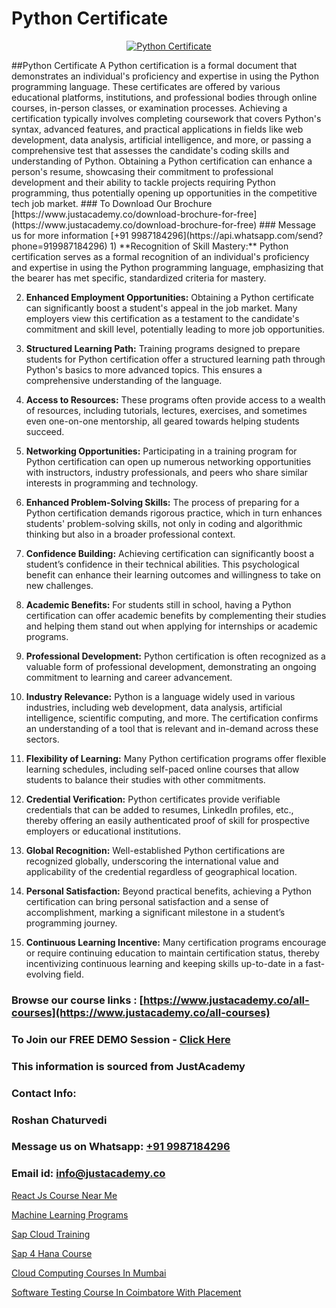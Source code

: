 # Python Certificate

<p align="center">
  <a href="https://justacademy.co/course-detail/python-training">
    <img src="https://justacademy.co/storage2/course_image/1709713400_course_image.webp" alt="Python Certificate">
  </a>
</p>
##Python Certificate
A Python certification is a formal document that demonstrates an individual's proficiency and expertise in using the Python programming language. These certificates are offered by various educational platforms, institutions, and professional bodies through online courses, in-person classes, or examination processes. Achieving a certification typically involves completing coursework that covers Python's syntax, advanced features, and practical applications in fields like web development, data analysis, artificial intelligence, and more, or passing a comprehensive test that assesses the candidate's coding skills and understanding of Python. Obtaining a Python certification can enhance a person's resume, showcasing their commitment to professional development and their ability to tackle projects requiring Python programming, thus potentially opening up opportunities in the competitive tech job market.
### To Download Our Brochure [https://www.justacademy.co/download-brochure-for-free](https://www.justacademy.co/download-brochure-for-free)
### Message us for more information [+91 9987184296](https://api.whatsapp.com/send?phone=919987184296)
1) **Recognition of Skill Mastery:** Python certification serves as a formal recognition of an individual's proficiency and expertise in using the Python programming language, emphasizing that the bearer has met specific, standardized criteria for mastery.

2) **Enhanced Employment Opportunities:** Obtaining a Python certificate can significantly boost a student's appeal in the job market. Many employers view this certification as a testament to the candidate's commitment and skill level, potentially leading to more job opportunities.

3) **Structured Learning Path:** Training programs designed to prepare students for Python certification offer a structured learning path through Python's basics to more advanced topics. This ensures a comprehensive understanding of the language.

4) **Access to Resources:** These programs often provide access to a wealth of resources, including tutorials, lectures, exercises, and sometimes even one-on-one mentorship, all geared towards helping students succeed.

5) **Networking Opportunities:** Participating in a training program for Python certification can open up numerous networking opportunities with instructors, industry professionals, and peers who share similar interests in programming and technology.

6) **Enhanced Problem-Solving Skills:** The process of preparing for a Python certification demands rigorous practice, which in turn enhances students' problem-solving skills, not only in coding and algorithmic thinking but also in a broader professional context.

7) **Confidence Building:** Achieving certification can significantly boost a student’s confidence in their technical abilities. This psychological benefit can enhance their learning outcomes and willingness to take on new challenges.

8) **Academic Benefits:** For students still in school, having a Python certification can offer academic benefits by complementing their studies and helping them stand out when applying for internships or academic programs.

9) **Professional Development:** Python certification is often recognized as a valuable form of professional development, demonstrating an ongoing commitment to learning and career advancement.

10) **Industry Relevance:** Python is a language widely used in various industries, including web development, data analysis, artificial intelligence, scientific computing, and more. The certification confirms an understanding of a tool that is relevant and in-demand across these sectors.

11) **Flexibility of Learning:** Many Python certification programs offer flexible learning schedules, including self-paced online courses that allow students to balance their studies with other commitments.

12) **Credential Verification:** Python certificates provide verifiable credentials that can be added to resumes, LinkedIn profiles, etc., thereby offering an easily authenticated proof of skill for prospective employers or educational institutions.

13) **Global Recognition:** Well-established Python certifications are recognized globally, underscoring the international value and applicability of the credential regardless of geographical location.

14) **Personal Satisfaction:** Beyond practical benefits, achieving a Python certification can bring personal satisfaction and a sense of accomplishment, marking a significant milestone in a student’s programming journey.

15) **Continuous Learning Incentive:** Many certification programs encourage or require continuing education to maintain certification status, thereby incentivizing continuous learning and keeping skills up-to-date in a fast-evolving field.

### Browse our course links : [https://www.justacademy.co/all-courses](https://www.justacademy.co/all-courses) 
### To Join our FREE DEMO Session - [Click Here](https://www.justacademy.co/register-for-course-demo)


### This information is sourced from JustAcademy
### Contact Info:
### Roshan Chaturvedi
### Message us on Whatsapp: [+91 9987184296](https://api.whatsapp.com/send?phone=919987184296)
### Email id: [info@justacademy.co](mailto:info@justacademy.co)
                
[React Js Course Near Me](https://www.linkedin.com/pulse/react-js-course-near-me-software-training-sunnyvale-mgaec?trackingId=3U7fEmSgZiL%2Bul2XQlIumg%3D%3D&lipi=urn%3Ali%3Apage%3Ad_flagship3_company_admin%3BM5QnzWJERjun88GkJ%2BYkdw%3D%3D)

[Machine Learning Programs](https://www.linkedin.com/pulse/machine-learning-programs-justacademy-thane-fzk7c?trackingId=3PEjnjS1hy0p8Gi3ZXM5%2BA%3D%3D&lipi=urn%3Ali%3Apage%3Ad_flagship3_company_admin%3B5LFFxHfxSIO4W925HATEJA%3D%3D)

[Sap Cloud Training](https://medium.com/@ranemanish460/sap-cloud-training-0b51ea751be8)

[Sap 4 Hana Course](https://medium.com/@ranemanish460/sap-4-hana-course-1f6eeef6f05b)

[Cloud Computing Courses In Mumbai](https://justacademyin.github.io/justacademy/cloud-computing-courses-in-mumbai)

[Software Testing Course In Coimbatore With Placement](https://justacademyin.github.io/justacademy/software-testing-course-in-coimbatore-with-placement)

